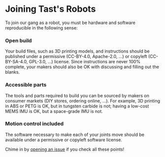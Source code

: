 # Joining Tast's Robots

To join our gang as a robot, you must be hardware and software reproducible in the following sense:

### Open build

Your build files, such as 3D printing models, and instructions should be published under a permissive (CC-BY-4.0, Apache-2.0, …) or copyleft (CC-BY-SA-4.0, GPL-3.0, …) license. Since instructions are never 100% complete, your makers should also be OK with discussing and filling out the blanks.

### Accessible parts

The tools and parts required to build you can be sourced by makers on consumer markets (DIY stores, ordering online, …). For example, 3D printing in ABS or PETG is OK, but in tungsten carbide is not; having a low-cost MEMS IMU is OK, but a space-grade IMU is not.

### Motion control included

The software necessary to make each of your joints move should be available under a permissive or copyleft software license.

Chime in by [opening an issue](https://github.com/tasts-robots/us/issues) if you check all these points!
